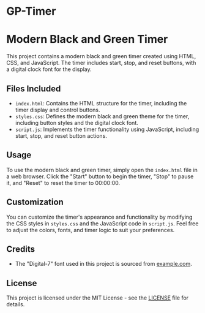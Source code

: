 # GP-Timer

# Modern Black and Green Timer

This project contains a modern black and green timer created using HTML, CSS, and JavaScript. The timer includes start, stop, and reset buttons, with a digital clock font for the display.

## Files Included

- `index.html`: Contains the HTML structure for the timer, including the timer display and control buttons.
- `styles.css`: Defines the modern black and green theme for the timer, including button styles and the digital clock font.
- `script.js`: Implements the timer functionality using JavaScript, including start, stop, and reset button actions.

## Usage

To use the modern black and green timer, simply open the `index.html` file in a web browser. Click the "Start" button to begin the timer, "Stop" to pause it, and "Reset" to reset the timer to 00:00:00.

## Customization

You can customize the timer's appearance and functionality by modifying the CSS styles in `styles.css` and the JavaScript code in `script.js`. Feel free to adjust the colors, fonts, and timer logic to suit your preferences.

## Credits

- The "Digital-7" font used in this project is sourced from [example.com](https://www.example.com/digital-7-font).

## License

This project is licensed under the MIT License - see the [LICENSE](LICENSE) file for details.
